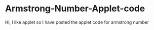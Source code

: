 # Armstrong-Number-Applet-code
Hi,
I like applet so I have posted the applet code for armstrong number
